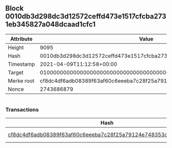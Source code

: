 ## Block 0010db3d298dc3d12572ceffd473e1517cfcba2731eb345827a048dcaad1cfc1

Attribute | Value
--- | ---
Height | 9095
Hash | 0010db3d298dc3d12572ceffd473e1517cfcba2731eb345827a048dcaad1cfc1
Timestamp | 2021-04-09T11:12:58+00:00
Target | 0100000000000000000000000000000000000000000000000000000000000000
Merke root | cf8dc4df6adb08389f63af60c6eeeba7c28f25a79124e748353cab571a634d35
Nonce | 2743686879

```

```

### Transactions

Hash | Amount
--- | ---
[cf8dc4df6adb08389f63af60c6eeeba7c28f25a79124e748353cab571a634d35](cf8dc4df6adb08389f63af60c6eeeba7c28f25a79124e748353cab571a634d35.md) | 10.00000000 SKEPTI 

